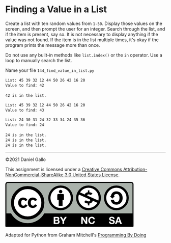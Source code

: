 # Finding a Value in a List


Create a list with ten random values from `1-50`. Display those values on the screen, and then prompt the user for an integer. Search through the
list, and if the item is present, say so. It is not necessary to
display anything if the value was not found. If the item is in the list
multiple times, it's okay if the program prints the message more than
once.

Do not use any built-in methods like `list.index()` or the `in` operator. Use a loop to manually search the list.

Name your file `144_find_value_in_list.py`

```
List: 45 39 32 12 44 50 26 42 16 20
Value to find: 42

42 is in the list.
```

```
List: 45 39 32 12 44 50 26 42 16 20
Value to find: 43
```

```
List: 24 30 31 24 32 33 34 24 35 36
Value to find: 24

24 is in the list.
24 is in the list.
24 is in the list.
```


---


©2021 Daniel Gallo


This assignment is licensed under a
[Creative Commons Attribution-NonCommercial-ShareAlike 3.0 United States License](https://creativecommons.org/licenses/by-nc-sa/3.0/us/deed.en_US).  

![Creative Commons License](images/by-nc-sa.png)



Adapted for Python from Graham Mitchell's [Programming By Doing](https://programmingbydoing.com/)